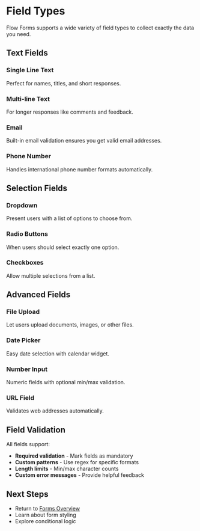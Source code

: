# Field Types

Flow Forms supports a wide variety of field types to collect exactly the data you need.

## Text Fields

### Single Line Text
Perfect for names, titles, and short responses.

### Multi-line Text  
For longer responses like comments and feedback.

### Email
Built-in email validation ensures you get valid email addresses.

### Phone Number
Handles international phone number formats automatically.

## Selection Fields

### Dropdown
Present users with a list of options to choose from.

### Radio Buttons
When users should select exactly one option.

### Checkboxes
Allow multiple selections from a list.

## Advanced Fields

### File Upload
Let users upload documents, images, or other files.

### Date Picker
Easy date selection with calendar widget.

### Number Input
Numeric fields with optional min/max validation.

### URL Field
Validates web addresses automatically.

## Field Validation

All fields support:
- **Required validation** - Mark fields as mandatory
- **Custom patterns** - Use regex for specific formats
- **Length limits** - Min/max character counts
- **Custom error messages** - Provide helpful feedback

## Next Steps

- Return to [Forms Overview](/forms/overview)
- Learn about form styling
- Explore conditional logic